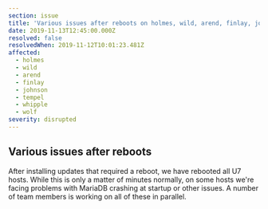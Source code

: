 ```yaml
---
section: issue
title: 'Various issues after reboots on holmes, wild, arend, finlay, johnson, tempel, whipple, wolf'
date: 2019-11-13T12:45:00.000Z
resolved: false
resolvedWhen: 2019-11-12T10:01:23.481Z
affected:
  - holmes
  - wild
  - arend
  - finlay
  - johnson
  - tempel
  - whipple
  - wolf
severity: disrupted
---
```

## Various issues after reboots

After installing updates that required a reboot, we have rebooted all U7 hosts. While this is only a matter of minutes normally,
on some hosts we're facing problems with MariaDB crashing at startup or other issues.
A number of team members is working on all of these in parallel.
